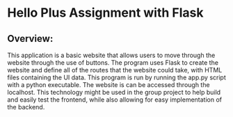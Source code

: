 # Hello Plus Assignment with Flask

## Overview:
This application is a basic website that allows users to move through the website through the use of buttons. The program uses Flask to create the website and define all of the routes that the website could take, with HTML files containing the UI data. This program is run by running the app.py script with a python executable. The website is can be accessed through the localhost. This technology might be used in the group project to help build and easily test the frontend, while also allowing for easy implementation of the backend.